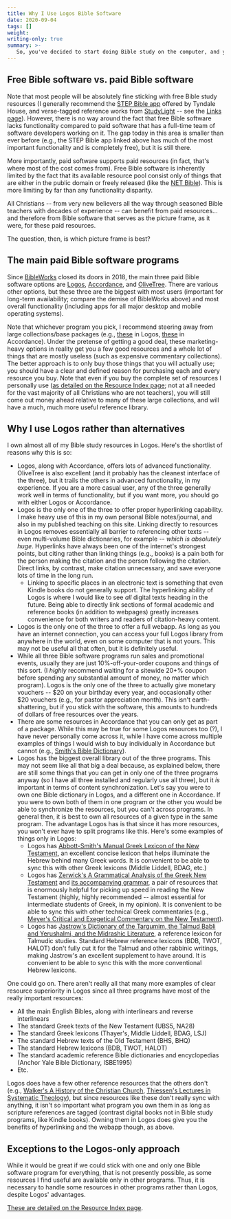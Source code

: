 ```yaml
---
title: Why I Use Logos Bible Software
date: 2020-09-04
tags: []
weight: 
writing-only: true
summary: >-
   So, you've decided to start doing Bible study on the computer, and you are willing to spend some money on resources rather than just sticking with free options. But what Bible software program should you use and buy resources in? I don't pretend to be able to answer this definitively in any capacity (different people have different needs and desires, after all), but this page does set out to explain why I ended up settling on Logos Bible Software rather than one of the other alternatives.
---
```


## Free Bible software vs. paid Bible software

Note that most people will be absolutely fine sticking with free Bible study resources (I generally recommend the [STEP Bible app](https://www.stepbible.org/) offered by Tyndale House, and verse-tagged reference works from [StudyLight](https://www.studylight.org/) -- see the [Links page](/site/links/#links-related-to-personal-bible-study)). However, there is no way around the fact that free Bible software lacks functionality compared to paid software that has a full-time team of software developers working on it. The gap today in this area is smaller than ever before (e.g., the STEP Bible app linked above has much of the most important functionality and is completely free), but it is still there.

More importantly, paid software supports paid resources (in fact, that's where most of the cost comes from). Free Bible software is inherently limited by the fact that its available resource pool consist only of things that are either in the public domain or freely released (like the [NET Bible](https://netbible.com/about/)). This is more limiting by far than any functionality disparity.

All Christians -- from very new believers all the way through seasoned Bible teachers with decades of experience -- can benefit from paid resources... and therefore from Bible software that serves as the picture frame, as it were, for these paid resources.

The question, then, is which picture frame is best?

## The main paid Bible software programs

Since [BibleWorks](https://www.bibleworks.com/) closed its doors in 2018, the main three paid Bible software options are [Logos](https://www.logos.com/), [Accordance](https://www.accordancebible.com/), and [OliveTree](https://www.olivetree.com/). There are various other options, but these three are the biggest with most users (important for long-term availability; compare the demise of BibleWorks above) and most overall functionality (including apps for all major desktop and mobile operating systems).

Note that whichever program you pick, I recommend steering away from large collections/base packages (e.g., [these](https://www.logos.com/compare-packages) in Logos, [these](https://www.accordancebible.com/Collections-Comparison) in Accordance). Under the pretense of getting a good deal, these marketing-heavy options in reality get you a few good resources and a whole lot of things that are mostly useless (such as expensive commentary collections). The better approach is to only buy those things that you will actually use; you should have a clear and defined reason for purchasing each and every resource you buy. Note that even if you buy the complete set of resources I personally use ([as detailed on the Resource Index page](/site/resource-index); not at all needed for the vast majority of all Christians who are not teachers), you will still come out money ahead relative to many of these large collections, and will have a much, much more useful reference library.

## Why I use Logos rather than alternatives

I own almost all of my Bible study resources in Logos. Here's the shortlist of reasons why this is so:

* Logos, along with Accordance, offers lots of advanced functionality. OliveTree is also excellent (and it probably has the cleanest interface of the three), but it trails the others in advanced functionality, in my experience. If you are a more casual user, any of the three generally work well in terms of functionality, but if you want more, you should go with either Logos or Accordance.
* Logos is the only one of the three to offer proper hyperlinking capability. I make heavy use of this in my own personal Bible notes/journal, and also in my published teaching on this site. Linking directly to resources in Logos removes essentially all barrier to referencing other texts -- even multi-volume Bible dictionaries, for example -- *which is absolutely huge*. Hyperlinks have always been one of the internet's strongest points, but citing rather than linking things (e.g., books) is a pain both for the person making the citation and the person following the citation. Direct links, by contrast, make citation unnecessary, and save everyone lots of time in the long run.
  * Linking to specific places in an electronic text is something that even Kindle books do not generally support. The hyperlinking ability of Logos is where I would like to see *all* digital texts heading in the future. Being able to directly link sections of formal academic and reference books (in addition to webpages) greatly increases convenience for both writers and readers of citation-heavy content.
* Logos is the only one of the three to offer a full webapp. As long as you have an internet connection, you can access your full Logos library from anywhere in the world, even on some computer that is not yours. This may not be useful all that often, but it is definitely useful.
* While all three Bible software programs run sales and promotional events, usually they are just 10%-off-your-order coupons and things of this sort. (I *highly* recommend waiting for a sitewide 20+% coupon before spending any substantial amount of money, no matter which program). Logos is the only one of the three to actually give monetary vouchers -- \$20 on your birthday every year, and occasionally other ​\$20 vouchers (e.g., for pastor appreciation month). This isn't earth-shattering, but if you stick with the software, this amounts to hundreds of dollars of free resources over the years.
* There are some resources in Accordance that you can only get as part of a package. While this may be true for some Logos resources too (?), I have never personally come across it, while I have come across multiple examples of things I would wish to buy individually in Accordance but cannot (e.g., [Smith's Bible Dictionary](https://www.accordancebible.com/store/details/?pid=Smith%26%23039%3Bs+Dictionary)).
* Logos has the biggest overall library out of the three programs. This may not seem like all that big a deal because, as explained below, there are still some things that you can get in only one of the three programs anyway (so I have all three installed and regularly use all three), but it *is* important in terms of content synchronization. Let's say you were to own one Bible dictionary in Logos, and a different one in Accordance. If you were to own both of them in one program or the other you would be able to synchronize the resources, but you can't across programs. In general then, it is best to own all resources of a given type in the same program. The advantage Logos has is that since it has more resources, you won't ever have to split programs like this. Here's some examples of things only in Logos:
  * Logos has [Abbott-Smith's Manual Greek Lexicon of the New Testament](https://www.logos.com/product/31160/abbott-smiths-manual-greek-lexicon-of-the-new-testament), an excellent concise lexicon that helps illuminate the Hebrew behind many Greek words. It is convenient to be able to sync this with other Greek lexicons (Middle Liddell, BDAG, etc.)
  * Logos has [Zerwick's A Grammatical Analysis of the Greek New Testament](https://www.logos.com/product/4229/a-grammatical-analysis-of-the-greek-new-testament) and [its accompanying grammar](https://www.logos.com/product/7853/biblical-greek-illustrated-by-examples), a pair of resources that is enormously helpful for picking up speed in reading the New Testament (highly, highly recommended -- almost essential for intermediate students of Greek, in my opinion). It is convenient to be able to sync this with other technical Greek commentaries (e.g., [Meyer's Critical and Exegetical Commentary on the New Testament](https://www.logos.com/product/9847/critical-and-exegetical-commentary-on-the-new-testament)).
  * Logos has [Jastrow's Dictionary of the Targumim, the Talmud Babli and Yerushalmi, and the Midrashic Literature](https://www.logos.com/product/16534/dictionary-of-the-targumim-the-talmud-babli-and-yerushalmi-and-the-midrashic-literature), a reference lexicon for Talmudic studies. Standard Hebrew reference lexicons (BDB, TWOT, HALOT) don't fully cut it for the Talmud and other rabbinic writings, making Jastrow's an excellent supplement to have around. It is convenient to be able to sync this with the more conventional Hebrew lexicons.

One could go on. There aren't really all that many more examples of clear resource superiority in Logos since all three programs have most of the really important resources:

* All the main English Bibles, along with interlinears and reverse interlinears
* The standard Greek texts of the New Testament (UBS5, NA28)
* The standard Greek lexicons (Thayer's, Middle Liddell, BDAG, LSJ)
* The standard Hebrew texts of the Old Testament (BHS, BHQ)
* The standard Hebrew lexicons (BDB, TWOT, HALOT)
* The standard academic reference Bible dictionaries and encyclopedias (Anchor Yale Bible Dictionary, ISBE1995)
* Etc.

Logos does have a few other reference resources that the others don't (e.g., [Walker's A History of the Christian Church](https://www.logos.com/product/34030/a-history-of-the-christian-church), [Thiessen's Lectures in Systematic Theology](https://www.logos.com/product/7549/lectures-in-systematic-theology)), but since resources like these don't really sync with anything, it isn't so important what program you own them in as long as scripture references are tagged (contrast digital books not in Bible study programs, like Kindle books). Owning them in Logos does give you the benefits of hyperlinking and the webapp though, as above.

## Exceptions to the Logos-only approach

While it would be great if we could stick with one and only one Bible software program for everything, that is not presently possible, as some resources I find useful are available only in other programs. Thus, it is necessary to handle some resources in other programs rather than Logos, despite Logos' advantages.

[These are detailed on the Resource Index page](/site/resource-index/#what-about-resources-not-offered-in-logos).


<!--

### Study Bible(s) and Bible handbooks: OliveTree

Unfortunately, Neither Logos nor Accordance have my study Bible of choice (The [NIV Study Bible, edited by Kenneth Barker](https://www.olivetree.com/store/product.php?productid=59059)), or my Bible handbook of choice ([The New Unger's Bible Handbook](https://www.olivetree.com/store/product.php?productid=17343)). OliveTree, however, has both. Adding [Halley's Bible Handbook](https://www.olivetree.com/store/product.php?productid=42724) rounds out the three general-background resources I recommend running in-line with scripture.

### Topical resources: OliveTree

The topical resources most people are familiar with (Nave's, Torrey's, etc.) act like dictionaries: you have to search for a term to pull it up. So if you are reading Joshua 1:1 and decide that you want to see verses about Joshua, you need to manually search the topical resources for "Joshua." Is this a big deal? No. Is it inconvenient? A bit.

It turns out that there exist topical resources that serve as more of a "two way street" between topics and verses: the dictionary portion links to verses, and the verses in turn link to the dictionary portion. Thus, if you scroll them in-line with a Bible, you can immediately jump to a verse list for a topic when coming upon said topic in your reading.

Some resources also support "chains" of verses, where you jump from one verse in the chain to the next sequentially to see how a theme develops over the course of a book (for example). These typically also allow you to jump straight to the main verse list for the topic in the dictionary portion of the resource, as above. All of these features add some additional value over the basic topical indices, so they can be good resources to acquire eventually. In terms of general resource options along these lines, there are two:

In terms of general resource options for [topical resources that can be scrolled in-line with scripture]() (which are far superior from a convenience perspective), there are two:

1. The Thompson Chain Reference Bible
1. The Dictionary of Bible Themes

Logos doesn't even offer the former, and Logos' implementation of the latter cannot be scrolled alongside scripture (despite having topical listings verse-by-verse). Accordance actually offers the former, but just like Logos, its implementation of the latter cannot be scrolled alongside scripture.

In OliveTree, both of the above resources can be scrolled alongside scripture, and the OliveTree folks also made their own threaded topical resource (that is obviously not available in the other two programs). Thus, for topical resources, I recommend people buy the [Thompson Chain Reference Bible](https://www.olivetree.com/store/product.php?productid=17248), the [Dictionary of Bible Themes](https://www.olivetree.com/store/product.php?productid=21231), and the [Olive Tree Bible Topic Threads](https://www.olivetree.com/store/product.php?productid=40654) in OliveTree.

### Greek manuscript/papyri transcriptions for textual criticism: Accordance

Logos offers [a transcription of Sinaiticus](https://www.logos.com/product/35581/codex-sinaiticus), but that's it on the uncial side of things. (You can get the main papyri in Logos just fine via [Comfort and Barrett's The Text of the Earliest New Testament Greek Manuscripts](https://www.logos.com/product/7855/the-text-of-the-earliest-new-testament-greek-manuscripts)).

Accordance [offers more MSS in addition to Sinaiticus and the papyri](https://www.accordancebible.com/store/details/?pid=Codex+add-on), most noticeably Vaticanus, Alexandrinus, and Codex Bezae. Of [the great uncial codices](https://en.wikipedia.org/wiki/Great_uncial_codices), Accordance only lacks [Codex Ephraemi Rescriptus](https://en.wikipedia.org/wiki/Codex_Ephraemi_Rescriptus).

Logos and OliveTree simply have no equivalent resources, so Accordance it is for these transcriptions. For the purposes of text comparisons, it makes sense to get the papyri too in Accordance rather than Logos (i.e., even though they are offered in both, it's best to get them in Accordance where the uncial transcriptions are, so that you can compare the papyri with the uncial transcriptions).

Other Greek textual criticism resources (apparatuses, Metzger's commentary) work fine in either program, but due to Logos' advantages, I still recommend getting them in Logos. It's only the transcriptions that I recommend Accordance for.

### Miscellaneous reference works that are not in Bible software programs: other sources

Despite my overwhelming preference for digital resources in Bible software programs, some of the resources I use simply are not available in any Bible software program, and many of these are not even digitized at all. This is partly because I tend to favor older resources that are more conservative in outlook and hold scripture in higher authority. (Newer releases from the age of computers basically all have digital versions, but it takes effort to digitize older works, particularly really old ones).

If I can find an ePub or Kindle version of a resource, that is second best (no verse tagging and cross-resource hyperlinks as in Bible software programs, but at least these have display that can be customized with respect to font and font-size, have text that can be copied and pasted, and so on). Then, in order of decreasing preference: high-quality scanned images and/or PDFs as might be found on [archive.org](http://archive.org/) (at least I can have these on my tablet rather than having to lug them around), modern (re)publications (typically have better bindings and clearer printing; I favor hardcover resources for durability), and then, finally, well-maintained used copies of out-of-print titles.

A list, in no particular order, of resources I own external to the Bible software programs:

* Unger's Commentary on the Old Testament; used out of print book, hardcover
* Unger's Commentary on the Gospels; modern print book, hardcover

### Do later: Greek and Hebrew audio by verse: Accordance

Hebrew audio only available in Accordance

https://www.accordancebible.com/store/details/?pid=Hebrew%20Audio-OT

Greek audio is in both, so I recommend getting that one in Logos. Also cheaper, superior because it highlights text when it plays.

https://www.logos.com/product/26968/greek-audio-new-testament#Reviews
https://www.accordancebible.com/store/details/?pid=GNT%20Audio

But check on slowing audio down in accordance. Can;t do in Logos since matched with highlighting text? Know you can do it in Accordance, so stick with both in Accordance?

C:\ProgramData\Accordance\Modules\Tools\Hebrew Audio-OT Verses.atool\Resources

Super useful features:

https://www.accordancebible.com/forums/topic/14365-make-your-own-readers-greek-hebrew-bible/
-->



